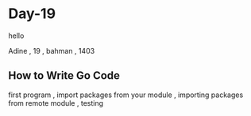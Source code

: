 # Day-19
hello

Adine , 19 , bahman , 1403

How to Write Go Code
-------------------

first program , import packages from your module ,
importing packages from remote module , testing

